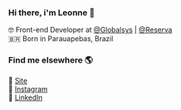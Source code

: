 ### Hi there, i'm Leonne 👋

🤓 Front-end Developer at [@Globalsys](https://www.globalsys.com.br/) | [@Reserva](https://usereserva.com/) <br>
🇧🇷 Born in Parauapebas, Brazil <br>

### Find me elsewhere 🌎

🚀 [Site](https://leonnebrito.com.br) <br>
📸 [Instagram](https://instagram.com/leonnebrito) <br>
💼 [LinkedIn](https://www.linkedin.com/in/leonne-sousa-brito/) <br>
